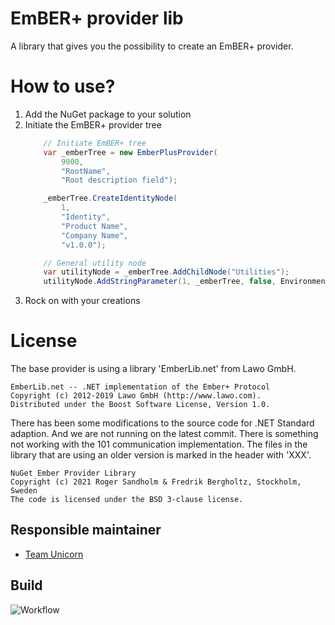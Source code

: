 # EmBER+ provider lib
A library that gives you the possibility to create an EmBER+ provider.


# How to use?
1. Add the NuGet package to your solution
2. Initiate the EmBER+ provider tree
    ```csharp
        // Initiate EmBER+ tree
        var _emberTree = new EmberPlusProvider(
            9000,
            "RootName",
            "Root description field");

        _emberTree.CreateIdentityNode(
            1,
            "Identity",
            "Product Name",
            "Company Name",
            "v1.0.0");

        // General utility node
        var utilityNode = _emberTree.AddChildNode("Utilities");
        utilityNode.AddStringParameter(1, _emberTree, false, Environment.MachineName);

    ```
3. Rock on with your creations


License
=======
The base provider is using a library 'EmberLib.net' from Lawo GmbH.
```
EmberLib.net -- .NET implementation of the Ember+ Protocol
Copyright (c) 2012-2019 Lawo GmbH (http://www.lawo.com).
Distributed under the Boost Software License, Version 1.0.
```
There has been some modifications to the source code for .NET Standard adaption.
And we are not running on the latest commit. There is something not working with the
101 communication implementation. The files in the library that are using an
older version is marked in the header with 'XXX'.

```
NuGet Ember Provider Library
Copyright (c) 2021 Roger Sandholm & Fredrik Bergholtz, Stockholm, Sweden
The code is licensed under the BSD 3-clause license.
```


## Responsible maintainer
- [Team Unicorn](mailto:teamunicorn@sr.se)


## Build
![Workflow](https://github.com/sverigesradio/nuget-ember-plus-provider-lib/workflows/ContinuousIntegration%20Release%20NuGet/badge.svg)